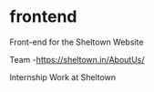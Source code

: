 # frontend
Front-end for the Sheltown Website

Team -https://sheltown.in/AboutUs/


Internship Work at Sheltown
